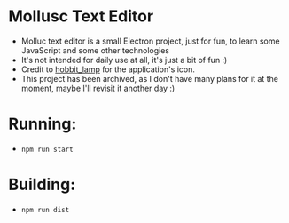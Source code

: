 # Mollusc Text Editor
 - Molluc text editor is a small Electron project, just for fun, to learn some JavaScript and some other technologies
 - It's not intended for daily use at all, it's just a bit of fun :)
 - Credit to [hobbit_lamp](https://www.reddit.com/user/hobbit_lamp) for the application's icon.
 - This project has been archived, as I don't have many plans for it at the moment, maybe I'll revisit it another day :)

# Running:
 - `npm run start`

# Building:
 - `npm run dist`

